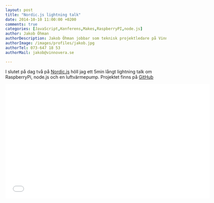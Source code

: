 ```yaml
---
layout: post
title: "Nordic.js lightning talk"
date: 2014-10-10 11:00:00 +0200
comments: true
categories: [JavaScript,Konferens,Makes,RaspberryPI,node.js]
author: Jakob Öhman
authorDescription: Jakob Öhman jobbar som teknisk projektledare på Vinnovera.
authorImage: /images/profiles/jakob.jpg
authorTel: 073-647 18 53
authorMail: jakob@vinnovera.se

---
```


I slutet på dag två på <a href="http://nordicjs.com/">Nordic.js</a> höll jag ett 5min långt lightning talk om RaspberryPi, node.js och en luftvärmepump.<!--more-->
Projektet finns på <a href="https://github.com/Vinnovera/ac-monitor">GitHub</a>

<div class="video youtube">
	<iframe width="640" height="360" src="//www.youtube.com/embed/zFh6MDzDJFc?rel=0" frameborder="0" allowfullscreen></iframe>
</div>